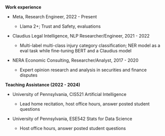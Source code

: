 **Work experience**
* Meta, Research Engineer, 2022 - Present
  * Llama 2+; Trust and Safety, evaluations

* Claudius Legal Intelligence, NLP Researcher/Engineer, 2021 - 2022
  * Multi-label multi-class injury category classification; NER model as a eval 
  task while fine-tuning BERT and a Claudius model

* NERA Economic Consulting, Researcher/Analyst, 2017 - 2020
  * Expert opinion research and analysis in securities and finance disputes

**Teaching Assistance (2022 - 2024)**
* University of Pennsylvania, CIS521 Artificial Intelligence
  * Lead home recitation, host office hours, answer posted student questions

* University of Pennsylvania, ESE542 Stats for Data Science
  * Host office hours, answer posted student questions